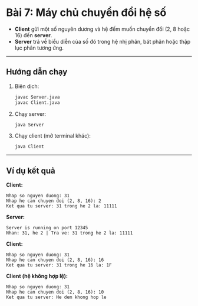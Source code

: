 # Bài 7: Máy chủ chuyển đổi hệ số

- **Client** gửi một số nguyên dương và hệ đếm muốn chuyển đổi (2, 8 hoặc 16) đến **server**.
- **Server** trả về biểu diễn của số đó trong hệ nhị phân, bát phân hoặc thập lục phân tương ứng.

---

## Hướng dẫn chạy

1. Biên dịch:
   ```bash
   javac Server.java
   javac Client.java
   ```
2. Chạy server:
   ```bash
   java Server
   ```
3. Chạy client (mở terminal khác):
   ```bash
   java Client
   ```

---

## Ví dụ kết quả

**Client:**
```
Nhap so nguyen duong: 31
Nhap he can chuyen doi (2, 8, 16): 2
Ket qua tu server: 31 trong he 2 la: 11111
```

**Server:**
```
Server is running on port 12345
Nhan: 31, he 2 | Tra ve: 31 trong he 2 la: 11111
```

**Client:**
```
Nhap so nguyen duong: 31
Nhap he can chuyen doi (2, 8, 16): 16
Ket qua tu server: 31 trong he 16 la: 1F
```

**Client (hệ không hợp lệ):**
```
Nhap so nguyen duong: 31
Nhap he can chuyen doi (2, 8, 16): 10
Ket qua tu server: He dem khong hop le
``` 